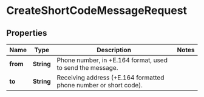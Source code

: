 

# CreateShortCodeMessageRequest

## Properties

Name | Type | Description | Notes
------------ | ------------- | ------------- | -------------
**from** | **String** | Phone number, in +E.164 format, used to send the message. | 
**to** | **String** | Receiving address (+E.164 formatted phone number or short code). | 



